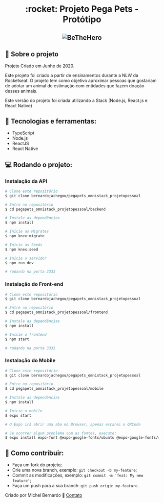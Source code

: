 <h1 align="center">
  :rocket: Projeto Pega Pets - Protótipo
</h1>

<h2 align="center">
  <img alt="BeTheHero" title="Bethehero" src="https://imgur.com/9K8GBca.png" />
</h2>

## :book:    Sobre o projeto
<p>
Projeto Criado em Junho de 2020.

Este projeto foi criado a partir de ensinamentos durante a NLW da Rocketseat. O projeto tem como objetivo aproximar pessoas que gostariam de adotar um animal de estimação com entidades que fazem doação desses animais.

Este versão do projeto foi criada utilizando a Stack (Node.js, React.js e React Native)
</p>

## :iphone:    Tecnologias e ferramentas:

<ul>
  <li>TypeScript</li>
  <li>Node.js</li>
  <li>ReactJS</li>
  <li>React Native</li> 
</ul>

## :computer:    Rodando o projeto:

### Instalação da  API 

```bash
# Clone este repositório
$ git clone bernardojachegou/pegapets_omnistack_projetopessoal

# Entre no repositório
$ cd pegapets_omnistack_projetopessoal/backend

# Instale as dependências
$ npm install

# Inicie as Migrates
$ npm knex:migrate

# Inicie as Seeds
$ npm knex:seed

# Inicie o servidor
$ npm run dev

# rodando na porta 3333
```

### Instalação do Front-end

```bash
# Clone este repositório
$ git clone bernardojachegou/pegapets_omnistack_projetopessoal

# Entre no repositório
$ cd pegapets_omnistack_projetopessoal/frontend

# Instale as dependências
$ npm install

# Inicie o frontend
$ npm start

# rodando na porta 3333
```

### Instalação do Mobile

```bash
# Clone este repositório
$ git clone bernardojachegou/pegapets_omnistack_projetopessoal

# Entre no repositório
$ cd pegapets_omnistack_projetopessoal/mobile

# Instale as dependências
$ npm install

# Inicie o mobile
$ expo start

# O Expo irá abrir uma aba no Browser, apenas escanei o QRCode

# Se ocorrer algum problema com as fontes, execute:
$ expo install expo-font @expo-google-fonts/ubuntu @expo-google-fonts/roboto

```

## 🤔 Como contribuir:

-  Faça um fork do projeto;
-  Crie uma nova branch, exemplo: `git checkout -b my-feature`;
-  Commit as modificações, exemplo: `git commit -m 'feat: My new feature'`;
-  Faça um push para a sua branch: `git push origin my-feature`.


Criado por Michel Bernardo :wave: [Contato](https://www.linkedin.com/in/bernardojachegou/)

